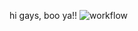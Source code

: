 hi gays, boo ya!!
![workflow](https://github.com/<UserName>/<RepositoryName>/actions/workflows/main.yml/badge.svg)